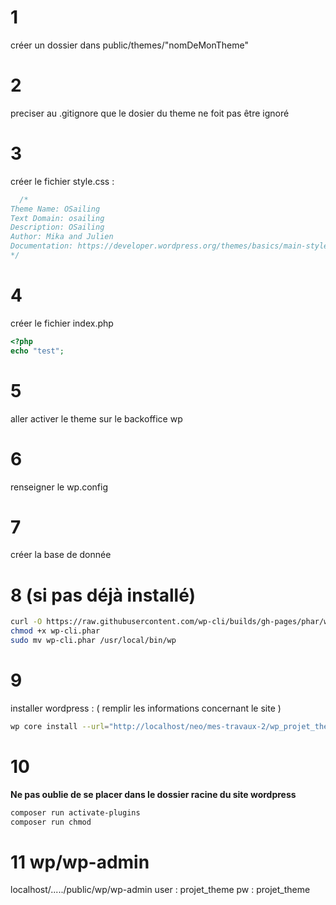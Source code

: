 # 1
créer un dossier dans public/themes/"nomDeMonTheme"

# 2
preciser au .gitignore que le dosier du theme ne foit pas être ignoré

# 3
créer le fichier style.css :
```css
  /*
Theme Name: OSailing
Text Domain: osailing
Description: OSailing
Author: Mika and Julien
Documentation: https://developer.wordpress.org/themes/basics/main-stylesheet-style-css/
*/
```

# 4
créer le fichier index.php
```php
<?php
echo "test";
```

# 5
aller activer le theme sur le backoffice wp

# 6
renseigner le wp.config

# 7
créer la base de donnée

# 8 (si pas déjà installé)
```sh
curl -O https://raw.githubusercontent.com/wp-cli/builds/gh-pages/phar/wp-cli.phar
chmod +x wp-cli.phar
sudo mv wp-cli.phar /usr/local/bin/wp
```

# 9
installer wordpress : 
( remplir les informations concernant le site )
```sh
wp core install --url="http://localhost/neo/mes-travaux-2/wp_projet_theme/public/" --title="projet theme" --admin_user="projet_theme" --admin_password="projet_theme" --admin_email="projet_theme@devwp.com" --skip-email;
```
# 10
**Ne pas oublie de se placer dans le dossier racine du site wordpress**

```sh
composer run activate-plugins
composer run chmod
```

# 11 wp/wp-admin
localhost/...../public/wp/wp-admin
user : projet_theme
pw : projet_theme